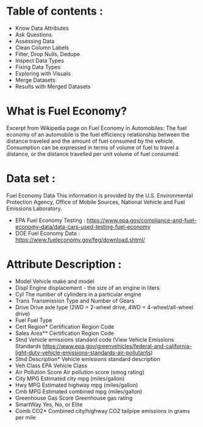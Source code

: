 # Table of contents : 
* Know Data Attributes
* Ask Questions
* Assessing Data
* Clean Column Labels 
* Filter, Drop Nulls, Dedupe
* Inspect Data Types
* Fixing Data Types
* Exploring with Visuals
* Merge Datasets 
* Results with Merged Datasets 


# What is Fuel Economy?
Excerpt from Wikipedia page on Fuel Economy in Automobiles:
The fuel economy of an automobile is the fuel efficiency relationship between the distance traveled and the amount 
of fuel consumed by the vehicle. Consumption can be expressed in terms of volume of fuel to travel a distance, 
or the distance travelled per unit volume of fuel consumed.

# Data set :
Fuel Economy Data
This information is provided by the U.S. Environmental Protection Agency, Office of Mobile Sources, National Vehicle and Fuel Emissions Laboratory.
* EPA Fuel Economy Testing : https://www.epa.gov/compliance-and-fuel-economy-data/data-cars-used-testing-fuel-economy
* DOE Fuel Economy Data : https://www.fueleconomy.gov/feg/download.shtml/

# Attribute	Description : 
* Model	Vehicle make and model
* Displ	Engine displacement - the size of an engine in liters
* Cyl	The number of cylinders in a particular engine
* Trans	Transmission Type and Number of Gears
* Drive	Drive axle type (2WD = 2-wheel drive, 4WD = 4-wheel/all-wheel drive)
* Fuel	Fuel Type
* Cert Region*	Certification Region Code
* Sales Area**	Certification Region Code
* Stnd	Vehicle emissions standard code (View Vehicle Emissions Standards https://www.epa.gov/greenvehicles/federal-and-california-light-duty-vehicle-emissions-standards-air-pollutants)
* Stnd Description*	Vehicle emissions standard description
* Veh Class	EPA Vehicle Class
* Air Pollution Score	Air pollution score (smog rating)
* City MPG	Estimated city mpg (miles/gallon)
* Hwy MPG	Estimated highway mpg (miles/gallon)
* Cmb MPG	Estimated combined mpg (miles/gallon)
* Greenhouse Gas Score	Greenhouse gas rating
* SmartWay	Yes, No, or Elite
* Comb CO2*	Combined city/highway CO2 tailpipe emissions in grams per mile




